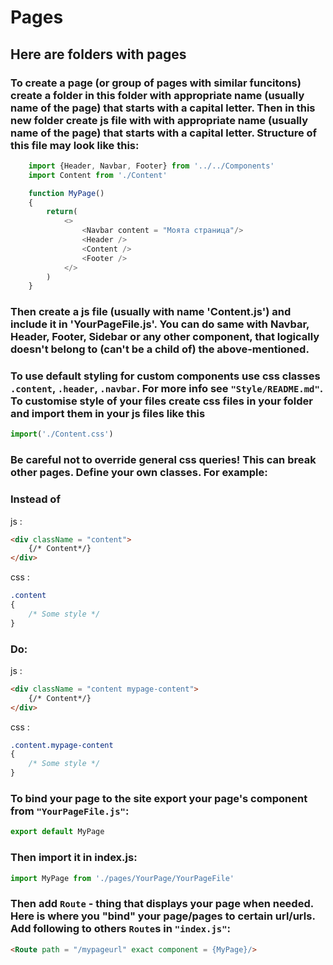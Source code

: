 # Pages
## Here are folders with pages
### To create a page (or group of pages with similar funcitons) create a folder in this folder with appropriate name (usually name of the page) that starts with a capital letter. Then in this new folder create js file with with appropriate name (usually name of the page) that starts with a capital letter. Structure of this file may look like this: 
```js
    import {Header, Navbar, Footer} from '../../Components'
    import Content from './Content'

    function MyPage()
    {
        return(
            <>
                <Navbar content = "Моята страница"/>
                <Header />
                <Content />
                <Footer />
            </>
        )
    }
```
### Then create a js file (usually with name 'Content.js') and include it in 'YourPageFile.js'. You can do same with Navbar, Header, Footer, Sidebar or any other component, that **logically doesn't belong to (can't be a child of) the above-mentioned**. 

### To use default styling for custom components use css classes `.content`, `.header`, `.navbar`. For more info see `"Style/README.md"`. To customise style of your files create css files in your folder and import them in your js files like this
```js
import('./Content.css')
```
### **Be careful not to override general css queries! This can break other pages. Define your own classes. For example:**  
### **Instead of**  
js :

```html
<div className = "content">
    {/* Content*/}
</div>
```
css :
```css
.content
{
    /* Some style */
}
```

### **Do:** 
js :
```html
<div className = "content mypage-content">
    {/* Content*/}
</div>
```
css :
```css
.content.mypage-content
{
    /* Some style */
}
```
### To bind your page to the site export your page's component from `"YourPageFile.js"`: 
```js
export default MyPage
```
### Then import it in index.js: 
```js
import MyPage from './pages/YourPage/YourPageFile'
```
### Then add `Route` - thing that displays your page when needed. Here is where you "bind" your page/pages to certain url/urls. Add following to others `Route`s in `"index.js"`:
```html
<Route path = "/mypageurl" exact component = {MyPage}/>
```